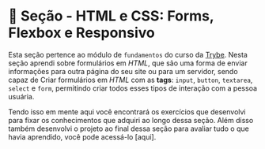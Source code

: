 # :paperclip: Seção - HTML e CSS: Forms, Flexbox e Responsivo

Esta seção pertence ao módulo de `fundamentos` do curso da [Trybe](https://www.betrybe.com/). Nesta seção aprendi sobre formulários em _HTML_, que são uma forma de enviar informações para outra página do seu site ou para um servidor, sendo capaz de Criar formulários em _HTML_ com as **tags**: `input`, `button`, `textarea`, `select` e `form`, permitindo criar todos esses tipos de interação com a pessoa usuária.

Tendo isso em mente aqui você encontrará os exercícios que desenvolvi para fixar os conhecimentos que adquiri ao longo dessa seção. Além disso também desenvolvi o projeto ao final dessa seção para avaliar tudo o que havia aprendido, você pode acessá-lo [aqui].

